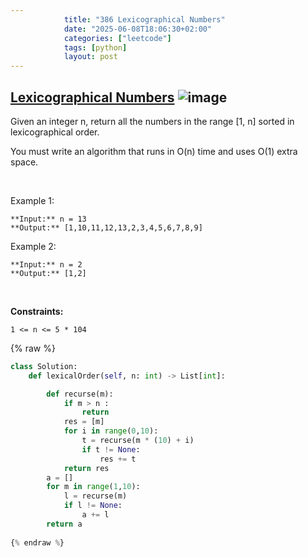 ```yaml
---
            title: "386 Lexicographical Numbers"
            date: "2025-06-08T18:06:30+02:00"
            categories: ["leetcode"]
            tags: [python]
            layout: post
---
```

            
## [Lexicographical Numbers](https://leetcode.com/problems/lexicographical-numbers) ![image](https://img.shields.io/badge/Difficulty-Medium-orange)

Given an integer n, return all the numbers in the range [1, n] sorted in lexicographical order.

You must write an algorithm that runs in O(n) time and uses O(1) extra space. 

 

Example 1:

```
**Input:** n = 13
**Output:** [1,10,11,12,13,2,3,4,5,6,7,8,9]

```

Example 2:

```
**Input:** n = 2
**Output:** [1,2]

```

 

**Constraints:**

	1 <= n <= 5 * 104

{% raw %}
```python
class Solution:
    def lexicalOrder(self, n: int) -> List[int]:

        def recurse(m):
            if m > n :
                return
            res = [m]
            for i in range(0,10):
                t = recurse(m * (10) + i)
                if t != None:
                    res += t
            return res
        a = []
        for m in range(1,10):   
            l = recurse(m)
            if l != None:
                a += l
        return a
        
{% endraw %}
